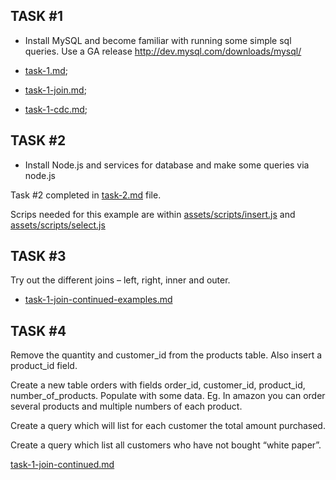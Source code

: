## TASK #1

- Install MySQL and become familiar with running some simple sql queries. Use a GA release http://dev.mysql.com/downloads/mysql/


- [task-1.md](https://github.com/NatasaPeic/practice-sgt/blob/master/task-1.md);
- [task-1-join.md](https://github.com/NatasaPeic/practice-sgt/blob/master/task-1-join.md);
- [task-1-cdc.md](https://github.com/NatasaPeic/practice-sgt/blob/master/task-1-cdc.md);

## TASK #2

- Install Node.js and services for database and make some queries via node.js

Task #2 completed in [task-2.md](https://github.com/NatasaPeic/practice-sgt/blob/master/task-2.md) file.

Scrips needed for this example are within [assets/scripts/insert.js](https://github.com/NatasaPeic/practice-sgt/blob/master/assets/scripts/insert.js) and [assets/scripts/select.js](https://github.com/NatasaPeic/practice-sgt/blob/master/assets/scripts/select.js)


## TASK #3

Try out the different joins – left, right, inner and outer.

- [task-1-join-continued-examples.md](https://github.com/NatasaPeic/practice-sgt/blob/master/task-1-join-continued-examples.md)

## TASK #4

Remove the quantity and customer_id from the products table. Also insert a product_id field.

Create a new table orders with fields order_id, customer_id, product_id, number_of_products. Populate with some data. Eg.
In amazon you can order several products and multiple numbers of each product.

Create a query which will list for each customer the total amount purchased.

Create a query which list all customers who have not bought “white paper”.

[task-1-join-continued.md](https://github.com/NatasaPeic/practice-sgt/blob/master/task-1-join-continued.md)
